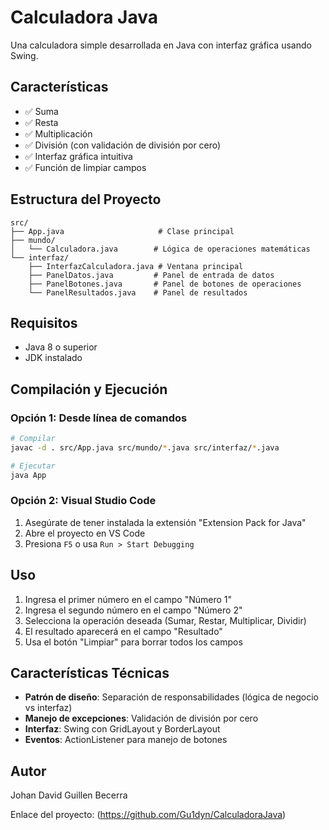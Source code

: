 # Calculadora Java

Una calculadora simple desarrollada en Java con interfaz gráfica usando Swing.

## Características

- ✅ Suma
- ✅ Resta
- ✅ Multiplicación
- ✅ División (con validación de división por cero)
- ✅ Interfaz gráfica intuitiva
- ✅ Función de limpiar campos

## Estructura del Proyecto

```
src/
├── App.java                     # Clase principal
├── mundo/
│   └── Calculadora.java        # Lógica de operaciones matemáticas
└── interfaz/
    ├── InterfazCalculadora.java # Ventana principal
    ├── PanelDatos.java         # Panel de entrada de datos
    ├── PanelBotones.java       # Panel de botones de operaciones
    └── PanelResultados.java    # Panel de resultados
```

## Requisitos

- Java 8 o superior
- JDK instalado

## Compilación y Ejecución

### Opción 1: Desde línea de comandos

```bash
# Compilar
javac -d . src/App.java src/mundo/*.java src/interfaz/*.java

# Ejecutar
java App
```

### Opción 2: Visual Studio Code

1. Asegúrate de tener instalada la extensión "Extension Pack for Java"
2. Abre el proyecto en VS Code
3. Presiona `F5` o usa `Run > Start Debugging`

## Uso

1. Ingresa el primer número en el campo "Número 1"
2. Ingresa el segundo número en el campo "Número 2"
3. Selecciona la operación deseada (Sumar, Restar, Multiplicar, Dividir)
4. El resultado aparecerá en el campo "Resultado"
5. Usa el botón "Limpiar" para borrar todos los campos

## Características Técnicas

- **Patrón de diseño**: Separación de responsabilidades (lógica de negocio vs interfaz)
- **Manejo de excepciones**: Validación de división por cero
- **Interfaz**: Swing con GridLayout y BorderLayout
- **Eventos**: ActionListener para manejo de botones

## Autor

Johan David Guillen Becerra

Enlace del proyecto: (https://github.com/Gu1dyn/CalculadoraJava)

